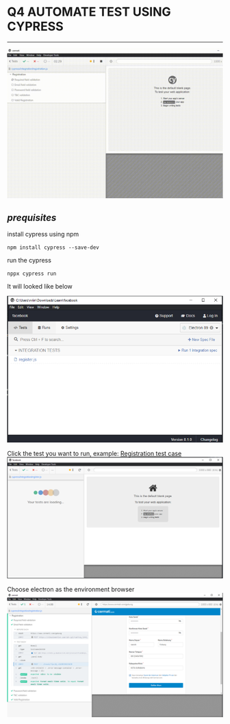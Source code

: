 # Q4 AUTOMATE TEST USING CYPRESS
---
![run-test](./assets/success-test.gif)

## *prequisites*
install cypress using npm

    npm install cypress --save-dev

run the cypress

    nppx cypress run

It will looked like below

![cypress](./assets/cypress.PNG)

Click the test you want to run, example: [Registration test case](./cypress/integration/registration.js)
![web-runner](./assets/web-runner.PNG)

Choose electron as the environment browser
![success-failed-test](./assets/success-failed-test.PNG)
